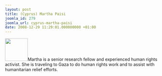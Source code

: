 ```yaml
---
layout: post
title: (Cyprus) Martha Paisi
joomla_id: 279
joomla_url: cyprus-martha-paisi
date: 2008-12-29 11:29:01.000000000 +01:00
---
```

<img src="http://www.freegaza.org/uploads/passengers/" width="75" />Martha is a senior research fellow and experienced human rights activist. She is traveling to Gaza to do human rights work and to assist with humanitarian relief efforts. <p><a href=""></a></p>
